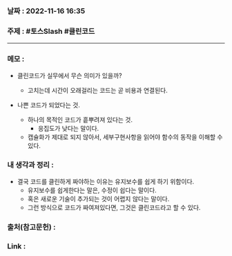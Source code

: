 ### 날짜 : 2022-11-16 16:35
### 주제 :  #토스Slash #클린코드 

---- 

### 메모 : 

- 클린코드가 실무에서 무슨 의미가 있을까?
	- 고치는데 시간이 오래걸리는 코드는 곧 비용과 연결된다. 

- 나쁜 코드가 되었다는 것. 
	- 하나의 목적인 코드가 흩뿌려져 있다는 것. 
		- 응집도가 낮다는 말이다. 
	- 캡슐화가 제대로 되지 않아서, 세부구현사항을 읽어야 함수의 동작을 이해할 수 있다. 

### 내 생각과 정리 : 
- 결국 코드를 클린하게 짜야하는 이유는 유지보수를 쉽게 하기 위함이다. 
	- 유지보수를 쉽게한다는 말은, 수정이 쉽다는 말이다. 
	- 혹은 새로운 기술이 추가되는 것이 어렵지 않다는 말이다. 
	- 그런 방식으로 코드가 짜여져있다면, 그것은 클린코드라고 할 수 있다. 

### 출처(참고문헌) : 


### Link : 
